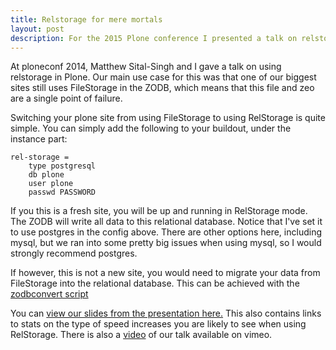 ```yaml
---
title: Relstorage for mere mortals
layout: post
description: For the 2015 Plone conference I presented a talk on relstorage with Matthew Sital-Singh
---
```



At ploneconf 2014, Matthew Sital-Singh and I gave a talk on using
	      relstorage in Plone. Our main use case for this was that one of our
	      biggest sites still uses FileStorage in the ZODB, which means that
	      this file and zeo are a single point of failure.

Switching your plone site from using FileStorage to using RelStorage
	      is quite simple. You can simply add the following to your buildout,
	      under the instance part:

```
rel-storage =
  	type postgresql
   	db plone
   	user plone
   	passwd PASSWORD
```

If you this is a fresh site, you will be up and running in RelStorage mode. The ZODB
	      will write all data to this relational database. Notice that I've set it to use
	      postgres in the config above. There are other options here, including mysql, but
	      we ran into some pretty big issues when using mysql, so I would strongly recommend
	      postgres.

If however, this is not a new site, you would need to migrate your data from FileStorage
	      into the relational database. This can be achieved with the [zodbconvert script](https://pypi.python.org/pypi/RelStorage#zodbconvert)

You can [view our slides from the presentation here.](https://docs.google.com/presentation/d/1zeJ7MiMitejAdSSUkntHrqHs_Iu9h4q1vYJ1GwQbnpI/edit?usp=sharing)
	      This also contains links to stats on the type of speed increases you are likely to see
	      when using RelStorage. 
	      There is also a [video](https://vimeo.com/111051175)
	      of our talk available on vimeo.
